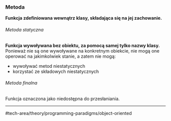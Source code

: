 ### Metoda
**Funkcja zdefiniowana wewnątrz klasy, składająca się na jej zachowanie.**

###### Metoda statyczna
**Funkcja wywoływana bez obiektu, za pomocą samej tylko nazwy klasy.** 
Ponieważ nie są one wywoływane na konkretnym obiekcie, nie mogą one operować na jakimkolwiek stanie, a zatem nie mogą:
- wywoływać metod niestatycznych
- korzystać ze składowych niestatycznych

###### Metoda finalna
Funkcja oznaczona jako niedostępna do przesłaniania. 

---
#tech-area/theory/programming-paradigms/object-oriented 


